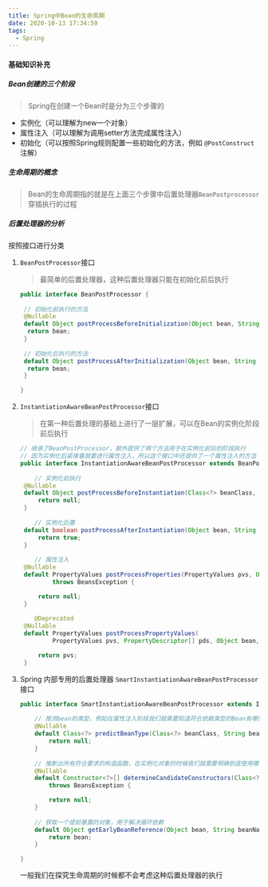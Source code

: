 ```yaml
---
title: Spring中Bean的生命周期
date: 2020-10-13 17:34:59
tags:
  - Spring
---
```


#### 基础知识补充

##### Bean创建的三个阶段

> Spring在创建一个Bean时是分为三个步骤的

* 实例化（可以理解为new一个对象）
* 属性注入（可以理解为调用setter方法完成属性注入）
* 初始化（可以按照Spring规则配置一些初始化的方法，例如 `@PostConstruct`注解）

##### 生命周期的概念

> Bean的生命周期指的就是在上面三个步骤中后置处理器`BeanPostprocessor`穿插执行的过程

##### 后置处理器的分析

按照接口进行分类

1. `BeanPostProcessor`接口

   > 最简单的后置处理器，这种后置处理器只能在初始化前后执行

   ```java
   public interface BeanPostProcessor {
       
    // 初始化前执行的方法
    @Nullable
    default Object postProcessBeforeInitialization(Object bean, String beanName) throws BeansException {
     return bean;
    }    
       
    // 初始化后执行的方法
    default Object postProcessAfterInitialization(Object bean, String beanName) throws BeansException {
     return bean;
    }
   
   }
   ```

2. `InstantiationAwareBeanPostProcessor`接口

   > 在第一种后置处理的基础上进行了一层扩展，可以在Bean的实例化阶段前后执行

   ```java
   // 继承了BeanPostProcessor，额外提供了两个方法用于在实例化前后的阶段执行
   // 因为实例化后紧接着就要进行属性注入，所以这个接口中还提供了一个属性注入的方法
   public interface InstantiationAwareBeanPostProcessor extends BeanPostProcessor {
    
       // 实例化前执行
   	@Nullable
   	default Object postProcessBeforeInstantiation(Class<?> beanClass, String beanName) throws BeansException {
   		return null;
   	}
    
       // 实例化后置
   	default boolean postProcessAfterInstantiation(Object bean, String beanName) throws BeansException {
   		return true;
   	}
       
       // 属性注入
   	@Nullable
   	default PropertyValues postProcessProperties(PropertyValues pvs, Object bean, String beanName)
   			throws BeansException {
   
   		return null;
   	}
       
       @Deprecated
   	@Nullable
   	default PropertyValues postProcessPropertyValues(
   			PropertyValues pvs, PropertyDescriptor[] pds, Object bean, String beanName) throws BeansException {
   
   		return pvs;
   	}
   ```

3. Spring 内部专用的后置处理器 `SmartInstantiationAwareBeanPostProcessor `接口

   ```java
   public interface SmartInstantiationAwareBeanPostProcessor extends InstantiationAwareBeanPostProcessor {
    
       // 推测bean的类型，例如在属性注入阶段我们就需要知道符合依赖类型的Bean有哪些
       @Nullable
       default Class<?> predictBeanType(Class<?> beanClass, String beanName) throws BeansException {
           return null;
       }
    
       // 推断出所有符合要求的构造函数，在实例化对象的时候我们就需要明确到底使用哪个构造函数
       @Nullable
       default Constructor<?>[] determineCandidateConstructors(Class<?> beanClass, String beanName)
           throws BeansException {
   
           return null;
       }
    
       // 获取一个提前暴露的对象，用于解决循环依赖
       default Object getEarlyBeanReference(Object bean, String beanName) throws BeansException {
           return bean;
       }
   
   }
   ```

   一般我们在探究生命周期的时候都不会考虑这种后置处理器的执行

